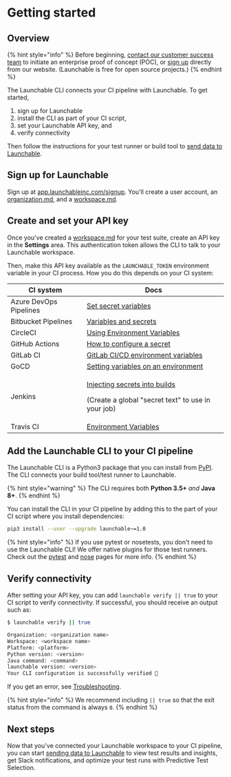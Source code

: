 # Getting started

## Overview

{% hint style="info" %}
Before beginning, [contact our customer success team](https://www.launchableinc.com/contact-for-poc) to initiate an enterprise proof of concept (POC), or [sign up](https://app.launchableinc.com/signup) directly from our website. (Launchable is free for open source projects.)
{% endhint %}

The Launchable CLI connects your CI pipeline with Launchable. To get started,

1. sign up for Launchable
2. install the CLI as part of your CI script,
3. set your Launchable API key, and
4. verify connectivity

Then follow the instructions for your test runner or build tool to [send data to Launchable](../sending-data-to-launchable/).

## Sign up for Launchable

Sign up at [app.launchableinc.com/signup](https://app.launchableinc.com/signup). You'll create a user account, an [organization.md](../concepts/organization.md "mention"), and a [workspace.md](../concepts/workspace.md "mention").

## Create and set your API key

Once you've created a [workspace.md](../concepts/workspace.md "mention") for your test suite, create an API key in the **Settings** area. This authentication token allows the CLI to talk to your Launchable workspace.

Then, make this API key available as the `LAUNCHABLE_TOKEN` environment variable in your CI process. How you do this depends on your CI system:

| CI system              | Docs                                                                                                                                                                                                 |
| ---------------------- | ---------------------------------------------------------------------------------------------------------------------------------------------------------------------------------------------------- |
| Azure DevOps Pipelines | [Set secret variables](https://docs.microsoft.com/en-us/azure/devops/pipelines/process/variables?view=azure-devops\&tabs=yaml%2Cbatch#secret-variables)                                              |
| Bitbucket Pipelines    | [Variables and secrets](https://support.atlassian.com/bitbucket-cloud/docs/variables-and-secrets/)                                                                                                   |
| CircleCI               | [Using Environment Variables](https://circleci.com/docs/2.0/env-vars/)                                                                                                                               |
| GitHub Actions         | [How to configure a secret](https://docs.github.com/en/free-pro-team@latest/actions/reference/encrypted-secrets)                                                                                     |
| GitLab CI              | [GitLab CI/CD environment variables](https://docs.gitlab.com/ee/ci/variables/)                                                                                                                       |
| GoCD                   | [Setting variables on an environment](https://docs.gocd.org/current/faq/dev\_use\_current\_revision\_in\_build.html#setting-variables-on-an-environment)                                             |
| Jenkins                | <p><a href="https://docs.cloudbees.com/docs/cloudbees-ci/latest/cloud-secure-guide/injecting-secrets">Injecting secrets into builds</a></p><p>(Create a global "secret text" to use in your job)</p> |
| Travis CI              | [Environment Variables](https://docs.travis-ci.com/user/environment-variables/)                                                                                                                      |

## Add the Launchable CLI to your CI pipeline

The Launchable CLI is a Python3 package that you can install from [PyPI](https://pypi.org/project/launchable/). The CLI connects your build tool/test runner to Launchable.

{% hint style="warning" %}
The CLI requires both **Python 3.5+** _and_ **Java 8+**.
{% endhint %}

You can install the CLI in your CI pipeline by adding this to the part of your CI script where you install dependencies:

```bash
pip3 install --user --upgrade launchable~=1.0
```

{% hint style="info" %}
If you use pytest or nosetests, you don't need to use the Launchable CLI! We offer native plugins for those test runners. Check out the [pytest](../resources/integrations/pytest.md) and [nose](../resources/integrations/nose.md) pages for more info.
{% endhint %}

## Verify connectivity

After setting your API key, you can add `launchable verify || true` to your CI script to verify connectivity. If successful, you should receive an output such as:

```bash
$ launchable verify || true

Organization: <organization name>
Workspace: <workspace name>
Platform: <platform>
Python version: <version>
Java command: <command>
launchable version: <version>
Your CLI configuration is successfully verified 🎉
```

If you get an error, see [Troubleshooting](../resources/troubleshooting.md).

{% hint style="info" %}
We recommend including `|| true` so that the exit status from the command is always `0`.
{% endhint %}

## Next steps

Now that you've connected your Launchable workspace to your CI pipeline, you can start [sending data to Launchable](../sending-data-to-launchable/) to view test results and insights, get Slack notifications, and optimize your test runs with Predictive Test Selection.
